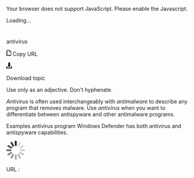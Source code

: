 Your browser does not support JavaScript. Please enable the Javascript.

Loading...

# 

antivirus

![Copy URL](antivirus_files/Copy.png)
Copy URL

![Download](antivirus_files/Download.png)

Download topic

Use only as an adjective. Don't hyphenate. 

*Antivirus* is often used interchangeably with *antimalware* to describe any program that removes malware. Use *antivirus* when you want to differentiate between antispyware and other antimalware programs.

Examples
antivirus program
Windows Defender has both antivirus and antispyware capabilities. 

![In progress](antivirus_files/activity-large.gif)

URL :
